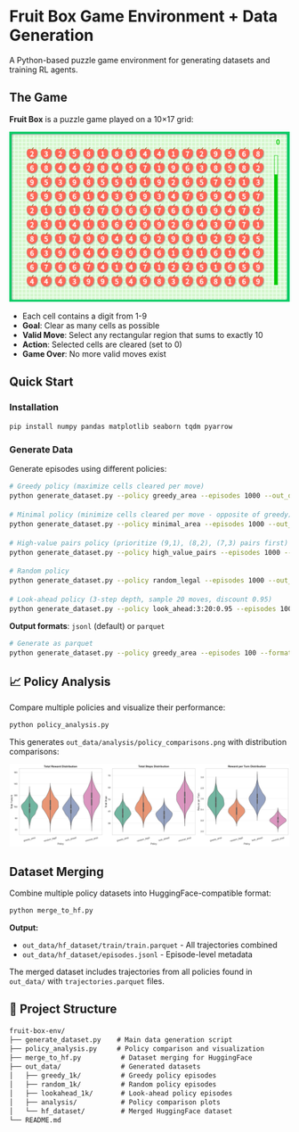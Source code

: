 # Fruit Box Game Environment + Data Generation

A Python-based puzzle game environment for generating datasets and training RL agents.

## The Game

**Fruit Box** is a puzzle game played on a 10×17 grid:

![Fruit Box Game](images/fruit_box.png)

- Each cell contains a digit from 1-9
- **Goal**: Clear as many cells as possible
- **Valid Move**: Select any rectangular region that sums to exactly 10
- **Action**: Selected cells are cleared (set to 0)
- **Game Over**: No more valid moves exist

## Quick Start

### Installation

```bash
pip install numpy pandas matplotlib seaborn tqdm pyarrow
```

### Generate Data

Generate episodes using different policies:

```bash
# Greedy policy (maximize cells cleared per move)
python generate_dataset.py --policy greedy_area --episodes 1000 --out_dir out_data/greedy_1k

# Minimal policy (minimize cells cleared per move - opposite of greedy)
python generate_dataset.py --policy minimal_area --episodes 1000 --out_dir out_data/minimal_1k

# High-value pairs policy (prioritize (9,1), (8,2), (7,3) pairs first)
python generate_dataset.py --policy high_value_pairs --episodes 1000 --out_dir out_data/high_value_1k

# Random policy
python generate_dataset.py --policy random_legal --episodes 1000 --out_dir out_data/random_1k

# Look-ahead policy (3-step depth, sample 20 moves, discount 0.95)
python generate_dataset.py --policy look_ahead:3:20:0.95 --episodes 1000 --out_dir out_data/lookahead_1k
```

**Output formats**: `jsonl` (default) or `parquet`

```bash
# Generate as parquet
python generate_dataset.py --policy greedy_area --episodes 100 --format parquet
```

## 📈 Policy Analysis

Compare multiple policies and visualize their performance:

```bash
python policy_analysis.py
```

This generates `out_data/analysis/policy_comparisons.png` with distribution comparisons:

![Policy Comparisons](out_data/analysis/policy_comparisons.png)

## Dataset Merging

Combine multiple policy datasets into HuggingFace-compatible format:

```bash
python merge_to_hf.py
```

**Output:**
- `out_data/hf_dataset/train/train.parquet` - All trajectories combined
- `out_data/hf_dataset/episodes.jsonl` - Episode-level metadata

The merged dataset includes trajectories from all policies found in `out_data/` with `trajectories.parquet` files.

## 📁 Project Structure

```
fruit-box-env/
├── generate_dataset.py    # Main data generation script
├── policy_analysis.py     # Policy comparison and visualization
├── merge_to_hf.py          # Dataset merging for HuggingFace
├── out_data/               # Generated datasets
│   ├── greedy_1k/          # Greedy policy episodes
│   ├── random_1k/          # Random policy episodes
│   ├── lookahead_1k/       # Look-ahead policy episodes
│   ├── analysis/           # Policy comparison plots
│   └── hf_dataset/         # Merged HuggingFace dataset
└── README.md
```